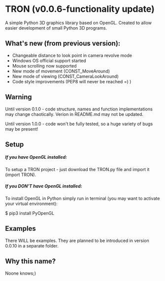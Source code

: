 # TRON (v0.0.6-functionality update)
A simple Python 3D graphics library based on OpenGL. Created to allow easier development of small Python 3D programs.

## What's new (from previous version):
* Changeable distance to look point in camera revolve mode
* Windows OS official support started 
* Mouse scrolling now supported
* New mode of movement (CONST_MoveAround)
* New mode of viewing (CONST_CameraLookAround) 
* Code style improvements (PEP8 will never be reached =) )

## Warning
Until version 0.1.0 - code structure, names and function implementations may change chaotically. Verion in README.md may not be updated.

Until version 1.0.0 - code won't be fully tested, so a huge variety of bugs may be present!

## Setup
##### If you have OpenGL installed:

To setup a TRON project - just download the TRON.py file and import it (import TRON).

##### If you DON'T have OpenGL installed:

To install OpenGL in Python simply run in terminal (you may want to activate your virtual environment):

$ pip3 install PyOpenGL

## Examples
There WILL be examples. They are planned to be introduced in version 0.0.10 in a separate folder.

## Why this name?
Noone knows;)
